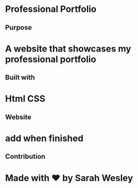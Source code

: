 # Professional Portfolio
## Purpose
# A website that showcases my professional portfolio
## Built with
# Html CSS
## Website
# add when finished
## Contribution
# Made with ❤️ by Sarah Wesley